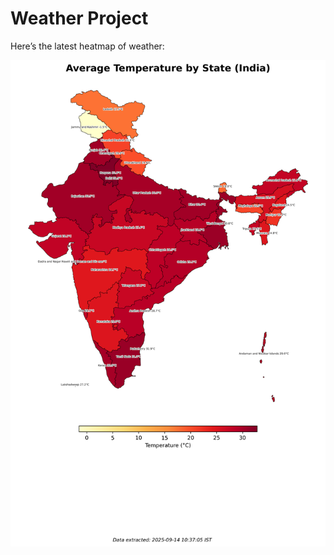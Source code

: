 # Weather Project

Here’s the latest heatmap of weather:

![India Heatmap](docs/assets/india_heatmap.png?v=20250913220707)
